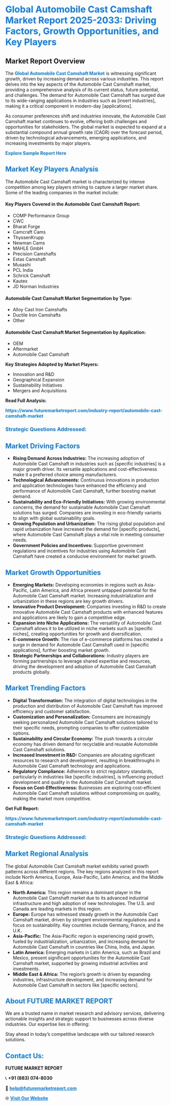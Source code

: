 <h1 style="color: #007BFF;">Global Automobile Cast Camshaft Market Report 2025-2033: Driving Factors, Growth Opportunities, and Key Players</h1>

<section id="overview">
<h2>Market Report Overview</h2>
<p>The <a href="https://www.futuremarketreport.com/industry-report/automobile-cast-camshaft-market" style="color: #007BFF; text-decoration: none;"><strong>Global Automobile Cast Camshaft Market</strong></a> is witnessing significant growth, driven by increasing demand across various industries. This report delves into the key aspects of the Automobile Cast Camshaft market, providing a comprehensive analysis of its current status, future potential, and challenges. The demand for Automobile Cast Camshaft has surged due to its wide-ranging applications in industries such as [insert industries], making it a critical component in modern-day [applications].</p>
<p>As consumer preferences shift and industries innovate, the Automobile Cast Camshaft market continues to evolve, offering both challenges and opportunities for stakeholders. The global market is expected to expand at a substantial compound annual growth rate (CAGR) over the forecast period, driven by technological advancements, emerging applications, and increasing investments by major players.</p>
</section>

<section id="overview">
<p><a href="https://www.futuremarketreport.com/request-sample/reportId=125972" style="color: #007BFF; text-decoration: none;"><strong>Explore Sample Report Here</strong></a></p>
</section>

<section id="key-players">
<h2 style="color: #007BFF;">Market Key Players Analysis</h2>
<p>The Automobile Cast Camshaft market is characterized by intense competition among key players striving to capture a larger market share. Some of the leading companies in the market include:</p>
<h4>Key Players Covered in the Automobile Cast Camshaft Report:</h4>
<ul><li>COMP Performance Group</li><li>CWC</li><li>Bharat Forge</li><li>Camcraft Cams</li><li>ThyssenKrupp</li><li>Newman Cams</li><li>MAHLE GmbH</li><li>Precision Camshafts</li><li>Estas Camshaft</li><li>Musashi</li><li>PCL India</li><li>Schrick Camshaft</li><li>Kautex</li><li>JD Norman Industries</li></ul>
<h4>Automobile Cast Camshaft Market Segmentation by Type:</h4>
<ul><li>Alloy Cast Iron Camshafts</li><li>Ductile Iron Camshafts</li><li>Other</li></ul>

<h4>Automobile Cast Camshaft Market Segmentation by Application:</h4>
<ul><li>OEM</li><li>Aftermarket</li><li>Automobile Cast Camshaft</li></ul>
<p><strong>Key Strategies Adopted by Market Players:</strong></p>
<ul>
<li>Innovation and R&D</li>
<li>Geographical Expansion</li>
<li>Sustainability Initiatives</li>
<li>Mergers and Acquisitions</li>
</ul>
</section>

<section>
<p><strong>Read Full Analysis: </strong></p><a href="https://www.futuremarketreport.com/industry-report/automobile-cast-camshaft-market" style="color: #007BFF; text-decoration: none;"><strong>https://www.futuremarketreport.com/industry-report/automobile-cast-camshaft-market</strong></a>
<h3 style="color: #007BFF;">Strategic Questions Addressed:</h3>
</section>

<section id="driving-factors">
<h2 style="color: #007BFF;">Market Driving Factors</h2>
<ul>
<li><strong>Rising Demand Across Industries:</strong> The increasing adoption of Automobile Cast Camshaft in industries such as [specific industries] is a major growth driver. Its versatile applications and cost-effectiveness make it a preferred choice among manufacturers.</li>
<li><strong>Technological Advancements:</strong> Continuous innovations in production and application technologies have enhanced the efficiency and performance of Automobile Cast Camshaft, further boosting market demand.</li>
<li><strong>Sustainability and Eco-Friendly Initiatives:</strong> With growing environmental concerns, the demand for sustainable Automobile Cast Camshaft solutions has surged. Companies are investing in eco-friendly variants to align with global sustainability goals.</li>
<li><strong>Growing Population and Urbanization:</strong> The rising global population and rapid urbanization have increased the demand for [specific products], where Automobile Cast Camshaft plays a vital role in meeting consumer needs.</li>
<li><strong>Government Policies and Incentives:</strong> Supportive government regulations and incentives for industries using Automobile Cast Camshaft have created a conducive environment for market growth.</li>
</ul>
</section>

<section id="growth-opportunities">
<h2 style="color: #007BFF;">Market Growth Opportunities</h2>
<ul>
<li><strong>Emerging Markets:</strong> Developing economies in regions such as Asia-Pacific, Latin America, and Africa present untapped potential for the Automobile Cast Camshaft market. Increasing industrialization and urbanization in these regions are key growth drivers.</li>
<li><strong>Innovative Product Development:</strong> Companies investing in R&D to create innovative Automobile Cast Camshaft products with enhanced features and applications are likely to gain a competitive edge.</li>
<li><strong>Expansion into Niche Applications:</strong> The versatility of Automobile Cast Camshaft allows it to be utilized in niche markets such as [specific niches], creating opportunities for growth and diversification.</li>
<li><strong>E-commerce Growth:</strong> The rise of e-commerce platforms has created a surge in demand for Automobile Cast Camshaft used in [specific applications], further boosting market growth.</li>
<li><strong>Strategic Partnerships and Collaborations:</strong> Industry players are forming partnerships to leverage shared expertise and resources, driving the development and adoption of Automobile Cast Camshaft products globally.</li>
</ul>
</section>

<section id="trending-factors">
<h2 style="color: #007BFF;">Market Trending Factors</h2>
<ul>
<li><strong>Digital Transformation:</strong> The integration of digital technologies in the production and distribution of Automobile Cast Camshaft has improved efficiency and customer satisfaction.</li>
<li><strong>Customization and Personalization:</strong> Consumers are increasingly seeking personalized Automobile Cast Camshaft solutions tailored to their specific needs, prompting companies to offer customizable options.</li>
<li><strong>Sustainability and Circular Economy:</strong> The push towards a circular economy has driven demand for recyclable and reusable Automobile Cast Camshaft solutions.</li>
<li><strong>Increased Investment in R&D:</strong> Companies are allocating significant resources to research and development, resulting in breakthroughs in Automobile Cast Camshaft technology and applications.</li>
<li><strong>Regulatory Compliance:</strong> Adherence to strict regulatory standards, particularly in industries like [specific industries], is influencing product development and quality in the Automobile Cast Camshaft market.</li>
<li><strong>Focus on Cost-Effectiveness:</strong> Businesses are exploring cost-efficient Automobile Cast Camshaft solutions without compromising on quality, making the market more competitive.</li>
</ul>
</section>

<section>
<p><strong>Get Full Report: </strong></p><a href="https://www.futuremarketreport.com/industry-report/automobile-cast-camshaft-market" style="color: #007BFF; text-decoration: none;"><strong>https://www.futuremarketreport.com/industry-report/automobile-cast-camshaft-market</strong></a>
<h3 style="color: #007BFF;">Strategic Questions Addressed:</h3>
</section>


<section id="regional-analysis">
<h2 style="color: #007BFF;">Market Regional Analysis</h2>
<p>The global Automobile Cast Camshaft market exhibits varied growth patterns across different regions. The key regions analyzed in this report include North America, Europe, Asia-Pacific, Latin America, and the Middle East & Africa:</p>
<ul>
<li><strong>North America:</strong> This region remains a dominant player in the Automobile Cast Camshaft market due to its advanced industrial infrastructure and high adoption of new technologies. The U.S. and Canada are leading markets in this region.</li>
<li><strong>Europe:</strong> Europe has witnessed steady growth in the Automobile Cast Camshaft market, driven by stringent environmental regulations and a focus on sustainability. Key countries include Germany, France, and the U.K.</li>
<li><strong>Asia-Pacific:</strong> The Asia-Pacific region is experiencing rapid growth, fueled by industrialization, urbanization, and increasing demand for Automobile Cast Camshaft in countries like China, India, and Japan.</li>
<li><strong>Latin America:</strong> Emerging markets in Latin America, such as Brazil and Mexico, present significant opportunities for the Automobile Cast Camshaft market, supported by growing industrial activities and investments.</li>
<li><strong>Middle East & Africa:</strong> The region’s growth is driven by expanding industries, infrastructure development, and increasing demand for Automobile Cast Camshaft in sectors like [specific sectors].</li>
</ul>
</section>

<footer>
<h2 style="color: #007BFF;">About FUTURE MARKET REPORT</h2>
<p>We are a trusted name in market research and advisory services, delivering actionable insights and strategic support to businesses across diverse industries. Our expertise lies in offering:</p>

<p>Stay ahead in today’s competitive landscape with our tailored research solutions.</p>

<h2 style="color: #007BFF;">Contact Us:</h2>
<p><strong>FUTURE MARKET REPORT</strong></p>
<p>📞 <strong>+91 (883) 074-8030</strong></p>
<p>📧 <strong><a href="mailto:help@futuremarketreport.com" style="color: #007BFF;">help@futuremarketreport.com</a></strong></p>
<p>🌐 <strong><a href="https://www.futuremarketreport.com/" style="color: #007BFF;">Visit Our Website</a></strong></p>
</footer>